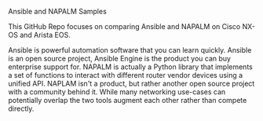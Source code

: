 Ansible and NAPALM Samples

This GitHub Repo focuses on comparing Ansible and NAPALM on Cisco NX-OS and Arista EOS.

Ansible is powerful automation software that you can learn quickly. Ansible is an open source project, Ansible Engine is the product you can buy enterprise support for. NAPALM is actually a Python library that implements a set of functions to interact with different router vendor devices using a unified API. NAPLAM isn't a product, but rather another open source project with a community behind it. While many networking use-cases can potentially overlap the two tools augment each other rather than compete directly.
